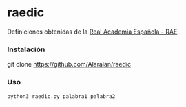 # raedic
Definiciones obtenidas de la [Real Academia Española - RAE](https://dle.rae.es).

### Instalación
git clone https://github.com/Alaralan/raedic

### Uso
```python3
python3 raedic.py palabra1 palabra2
```
